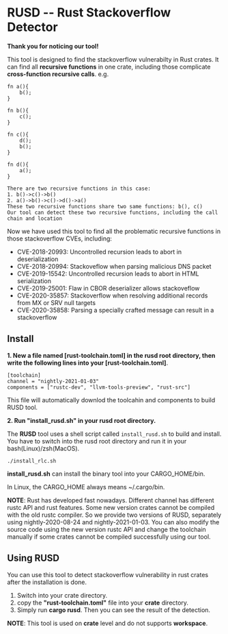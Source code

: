 # RUSD -- Rust Stackoverflow Detector 

**Thank you for noticing our tool!**

This tool is designed to find the stackoverflow vulnerabilty in Rust crates.
It can find all **recursive functions** in one crate, including those complicate **cross-function recursive calls**. e.g.

```
fn a(){
    b();
}

fn b(){
    c();
}

fn c(){
    d();
    b();
}

fn d(){
    a();
}

There are two recursive functions in this case:
1. b()->c()->b()
2. a()->b()->c()->d()->a()
These two recursive functions share two same functions: b(), c() 
Our tool can detect these two recursive functions, including the call chain and location
```

Now we have used this tool to find all the problematic recursive functions in those stackoverflow CVEs, including:

* CVE-2018-20993:  Uncontrolled recursion leads to abort in deserialization
* CVE-2018-20994:  Stackoveflow when parsing malicious DNS packet
* CVE-2019-15542:  Uncontrolled recursion leads to abort in HTML serialization
* CVE-2019-25001:  Flaw in CBOR deserializer allows stackoveflow
* CVE-2020-35857:  Stackoverflow when resolving additional records from MX or SRV null targets
* CVE-2020-35858:  Parsing a specially crafted message can result in a stackoverflow

## Install

**1. New a file named [rust-toolchain.toml] in the rusd root directory, then write the following lines into your [rust-toolchain.toml]**.

```
[toolchain]
channel = "nightly-2021-01-03"
components = ["rustc-dev", "llvm-tools-preview", "rust-src"]
```

This file will automatically downlod the toolcahin and components to build RUSD tool.

**2. Run "install_rusd.sh" in your rusd root directory.**

The **RUSD** tool uses a shell script called `install_rusd.sh` to build and install.
You have to switch into the rusd root directory and run it in your bash(Linux)/zsh(MacOS). 

```
./install_rlc.sh
```

**install_rusd.sh** can install the binary tool into your CARGO_HOME/bin. 

In Linux, the CARGO_HOME always means ~/.cargo/bin.

**NOTE**: Rust has developed fast nowadays. Different channel has different rustc API and rust features. Some new version crates cannot be compiled with the old rustc compiler. So we provide two versions of RUSD, separately using nightly-2020-08-24 and nightly-2021-01-03. You can also modify the source code using the new version rustc API and change the toolchain manually if some crates cannot be compiled successfully using our tool.


## Using RUSD

You can use this tool to detect stackoverflow vulnerability in rust crates after the installation is done. 

1. Switch into your crate directory.
2. copy the **"rust-toolchain.toml"** file into your **crate** directory.
3. Simply run **cargo rusd**. Then you can see the result of the detection.

**NOTE**: This tool is used on **crate** level and do not supports **workspace**.

